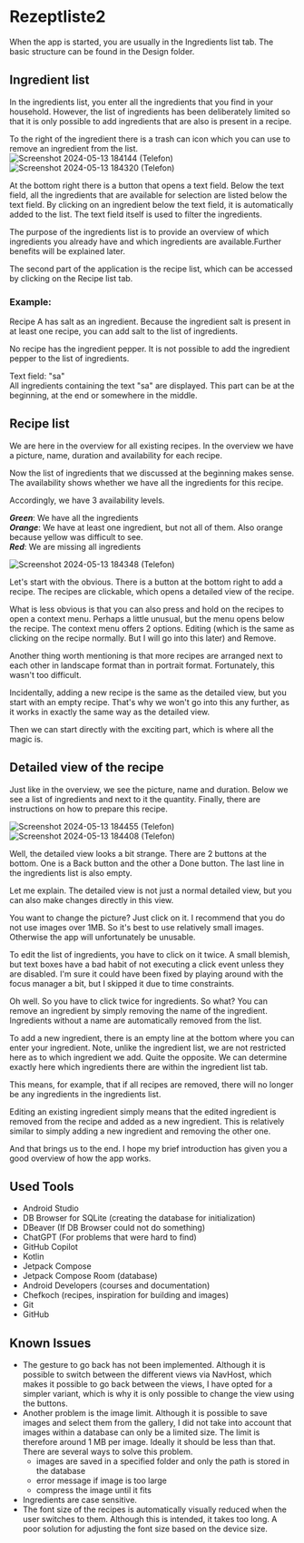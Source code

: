 # Rezeptliste2

When the app is started, you are usually in the Ingredients list tab. The basic structure can be found in the Design folder.

## Ingredient list
In the ingredients list, you enter all the ingredients that you find in your household. However, the list of ingredients has been deliberately limited so that it is only possible to add ingredients that are also is present in a recipe.

To the right of the ingredient there is a trash can icon which you can use to remove an ingredient from the list.
![Screenshot 2024-05-13 184144 (Telefon)](https://github.com/Resch-Said/Rezeptliste2/assets/25457206/62282f85-68ef-4ede-b26b-a6285614f298) ![Screenshot 2024-05-13 184320 (Telefon)](https://github.com/Resch-Said/Rezeptliste2/assets/25457206/3ce8d1ac-a680-41b4-bd9a-d6aa0621e41d)


At the bottom right there is a button that opens a text field. Below the text field, all the ingredients that are available for selection are listed below the text field. By clicking on an ingredient below the text field, it is automatically added to the list. The text field itself is used to filter the ingredients.

The purpose of the ingredients list is to provide an overview of which ingredients you already have and which ingredients are available.Further benefits will be explained later.

The second part of the application is the recipe list, which can be accessed by clicking on the Recipe list tab.

### Example:
Recipe A has salt as an ingredient. Because the ingredient salt is present in at least one recipe, you can add salt to the list of ingredients.

No recipe has the ingredient pepper. It is not possible to add the ingredient pepper to the list of ingredients.

Text field: "sa" \
All ingredients containing the text "sa" are displayed. This part can be at the beginning, at the end or somewhere in the middle.

## Recipe list
We are here in the overview for all existing recipes. In the overview we have a picture, name, duration and availability for each recipe.

Now the list of ingredients that we discussed at the beginning makes sense. The availability shows whether we have all the ingredients for this recipe.

Accordingly, we have 3 availability levels.

***Green***: We have all the ingredients \
***Orange***: We have at least one ingredient, but not all of them. Also orange because yellow was difficult to see. \
***Red***: We are missing all ingredients

![Screenshot 2024-05-13 184348 (Telefon)](https://github.com/Resch-Said/Rezeptliste2/assets/25457206/381f0c1b-5587-4fd0-b3bd-3c6d98fcffab)

Let's start with the obvious. There is a button at the bottom right to add a recipe.
The recipes are clickable, which opens a detailed view of the recipe.

What is less obvious is that you can also press and hold on the recipes to open a context menu. 
Perhaps a little unusual, but the menu opens below the recipe.
The context menu offers 2 options. Editing (which is the same as clicking on the recipe normally. But I will go into this later) and Remove.

Another thing worth mentioning is that more recipes are arranged next to each other in landscape format than in portrait format. Fortunately, this wasn't too difficult.

Incidentally, adding a new recipe is the same as the detailed view, but you start with an empty recipe. That's why we won't go into this any further, as it works in exactly the same way as the detailed view.

Then we can start directly with the exciting part, which is where all the magic is.

## Detailed view of the recipe
Just like in the overview, we see the picture, name and duration.
Below we see a list of ingredients and next to it the quantity.
Finally, there are instructions on how to prepare this recipe.



![Screenshot 2024-05-13 184455 (Telefon)](https://github.com/Resch-Said/Rezeptliste2/assets/25457206/ad837e54-8ede-43dd-bbc2-732b13e358dc) ![Screenshot 2024-05-13 184408 (Telefon)](https://github.com/Resch-Said/Rezeptliste2/assets/25457206/207e475c-a2d3-4e84-be21-d5a200a58fce)



Well, the detailed view looks a bit strange. There are 2 buttons at the bottom. One is a Back button and the other a Done button.
The last line in the ingredients list is also empty.

Let me explain. The detailed view is not just a normal detailed view, but you can also make changes directly in this view.

You want to change the picture? Just click on it. I recommend that you do not use images over 1MB. So it's best to use relatively small images. Otherwise the app will unfortunately be unusable.

To edit the list of ingredients, you have to click on it twice. A small blemish, but text boxes have a bad habit of not executing a click event unless they are disabled. I'm sure it could have been fixed by playing around with the focus manager a bit, but I skipped it due to time constraints.

Oh well. So you have to click twice for ingredients. So what?
You can remove an ingredient by simply removing the name of the ingredient. Ingredients without a name are automatically removed from the list.

To add a new ingredient, there is an empty line at the bottom where you can enter your ingredient. Note, unlike the ingredient list, we are not restricted here as to which ingredient we add. Quite the opposite. We can determine exactly here which ingredients there are within the ingredient list tab.

This means, for example, that if all recipes are removed, there will no longer be any ingredients in the ingredients list.

Editing an existing ingredient simply means that the edited ingredient is removed from the recipe and added as a new ingredient. This is relatively similar to simply adding a new ingredient and removing the other one.

And that brings us to the end. I hope my brief introduction has given you a good overview of how the app works.

## Used Tools
- Android Studio
- DB Browser for SQLite (creating the database for initialization)
- DBeaver (If DB Browser could not do something)
- ChatGPT (For problems that were hard to find)
- GitHub Copilot
- Kotlin
- Jetpack Compose
- Jetpack Compose Room (database)
- Android Developers (courses and documentation)
- Chefkoch (recipes, inspiration for building and images)
- Git
- GitHub

## Known Issues
- The gesture to go back has not been implemented. Although it is possible to switch between the different views via NavHost, which makes it possible to go back between the views, I have opted for a simpler variant, which is why it is only possible to change the view using the buttons.
- Another problem is the image limit. Although it is possible to save images and select them from the gallery, I did not take into account that images within a database can only be a limited size. The limit is therefore around 1 MB per image. Ideally it should be less than that. There are several ways to solve this problem.
  - images are saved in a specified folder and only the path is stored in the database
  - error message if image is too large
  - compress the image until it fits
- Ingredients are case sensitive.
- The font size of the recipes is automatically visually reduced when the user switches to them. Although this is intended, it takes too long. A poor solution for adjusting the font size based on the device size.
